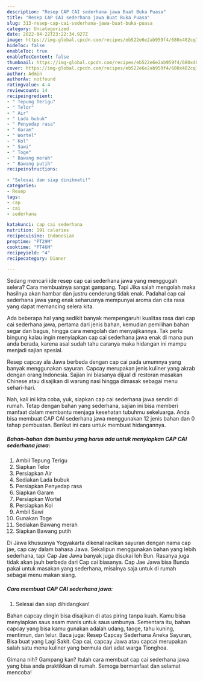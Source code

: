```yaml
---
description: "Resep CAP CAI sederhana jawa Buat Buka Puasa"
title: "Resep CAP CAI sederhana jawa Buat Buka Puasa"
slug: 313-resep-cap-cai-sederhana-jawa-buat-buka-puasa
category: Uncategorized
date: 2022-04-22T23:22:34.927Z
image: https://img-global.cpcdn.com/recipes/eb522e6e2ab959f4/680x482cq70/cap-cai-sederhana-jawa-foto-resep-utama.jpg
hideToc: false
enableToc: true
enableTocContent: false
thumbnail: https://img-global.cpcdn.com/recipes/eb522e6e2ab959f4/680x482cq70/cap-cai-sederhana-jawa-foto-resep-utama.jpg
cover: https://img-global.cpcdn.com/recipes/eb522e6e2ab959f4/680x482cq70/cap-cai-sederhana-jawa-foto-resep-utama.jpg
author: Admin
authorAv: notfound
ratingvalue: 4.4
reviewcount: 14
recipeingredient:
- " Tepung Terigu"
- " Telor"
- " Air"
- " Lada bubuk"
- " Penyedap rasa"
- " Garam"
- " Wortel"
- " Kol"
- " Sawi"
- " Toge"
- " Bawang merah"
- " Bawang putih"
recipeinstructions:

- "Selesai dan siap dinikmati!"
categories:
- Resep
tags:
- cap
- cai
- sederhana

katakunci: cap cai sederhana 
nutrition: 191 calories
recipecuisine: Indonesian
preptime: "PT29M"
cooktime: "PT46M"
recipeyield: "4"
recipecategory: Dinner

---
```



Sedang mencari ide resep cap cai sederhana jawa yang menggugah selera? Cara membuatnya sangat gampang. Tapi Jika salah mengolah maka hasilnya akan hambar dan justru cenderung tidak enak. Padahal cap cai sederhana jawa yang enak seharusnya mempunyai aroma dan cita rasa yang dapat memancing selera kita.


Ada beberapa hal yang sedikit banyak mempengaruhi kualitas rasa dari cap cai sederhana jawa, pertama dari jenis bahan, kemudian pemilihan bahan segar dan bagus, hingga cara mengolah dan menyajikannya. Tak perlu bingung kalau ingin menyiapkan cap cai sederhana jawa enak di mana pun anda berada, karena asal sudah tahu caranya maka hidangan ini mampu menjadi sajian spesial.

Resep capcay ala Jawa berbeda dengan cap cai pada umumnya yang banyak menggunakan sayuran. Capcay merupakan jenis kuliner yang akrab dengan orang Indonesia. Sajian ini biasanya dijual di restoran masakan Chinese atau disajikan di warung nasi hingga dimasak sebagai menu sehari-hari.


Nah, kali ini kita coba, yuk, siapkan cap cai sederhana jawa sendiri di rumah. Tetap dengan bahan yang sederhana, sajian ini bisa memberi manfaat dalam membantu menjaga kesehatan tubuhmu sekeluarga. Anda bisa membuat CAP CAI sederhana jawa menggunakan 12 jenis bahan dan 0 tahap pembuatan. Berikut ini cara untuk membuat hidangannya.

<!--inarticleads1-->

##### Bahan-bahan dan bumbu yang harus ada untuk menyiapkan CAP CAI sederhana jawa:

1. Ambil  Tepung Terigu
1. Siapkan  Telor
1. Persiapkan  Air
1. Sediakan  Lada bubuk
1. Persiapkan  Penyedap rasa
1. Siapkan  Garam
1. Persiapkan  Wortel
1. Persiapkan  Kol
1. Ambil  Sawi
1. Gunakan  Toge
1. Sediakan  Bawang merah
1. Siapkan  Bawang putih


Di Jawa khususnya Yogyakarta dikenal racikan sayuran dengan nama cap jae, cap cay dalam bahasa Jawa. Sekalipun menggunakan bahan yang lebih sederhana, tapi Cap Jae Jawa banyak juga disukai loh Bun. Rasanya juga tidak akan jauh berbeda dari Cap cai biasanya. Cap Jae Jawa bisa Bunda pakai untuk masakan yang sederhana, misalnya saja untuk di rumah sebagai menu makan siang. 

<!--inarticleads2-->

##### Cara membuat CAP CAI sederhana jawa:


1. Selesai dan siap dihidangkan!

Bahan capcay dingin bisa disajikan di atas piring tanpa kuah. Kamu bisa menyiapkan saus asam manis untuk saus umbunya. Sementara itu, bahan capcay yang bisa kamu gunakan adalah udang, taoge, tahu kuning, mentimun, dan telur. Baca juga: Resep Capcay Sederhana Aneka Sayuran, Bisa buat yang Lagi Sakit. Cap cai, capcay Jawa atau capcai merupakan salah satu menu kuliner yang bermula dari adat warga Tionghoa. 

Gimana nih? Gampang kan? Itulah cara membuat cap cai sederhana jawa yang bisa anda praktikkan di rumah. Semoga bermanfaat dan selamat mencoba!
